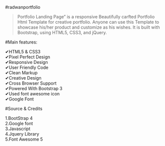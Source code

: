 #radwanportfolio

>Portfolio Landing Page” is a responsive Beautifully carfted Portfolio Html Template for creative portfolio. Anyone can use this Template to showcase his/her product and customize as his wishes. It is built with Bootstrap, using HTML5, CSS3, and jQuery.

#Main features:

✔HTML5 & CSS3 <br>
✔Pixel Perfect Design <br>
✔Responsive Design <br>
✔User Friendly Code <br>
✔Clean Markup <br>
✔Creative Design<br> 
✔Cross Browser Support <br>
✔Powered With Bootstrap 3 <br>
✔Used font awesome icon <br>
✔Google Font<br> 


#Source & Credits

1.BootStrap 4 <br>
2.Google font <br>
3.Javascript <br>
4.Jquery Library<br>
5.Font Awesome 5<br>
